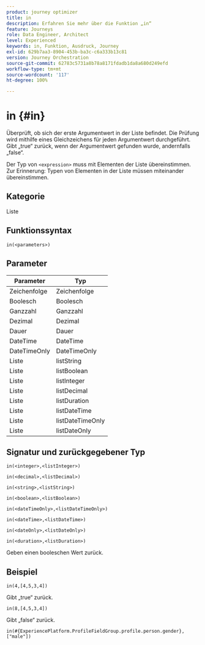 ```yaml
---
product: journey optimizer
title: in
description: Erfahren Sie mehr über die Funktion „in“
feature: Journeys
role: Data Engineer, Architect
level: Experienced
keywords: in, Funktion, Ausdruck, Journey
exl-id: 629b7aa3-8904-453b-ba3c-c6a333b13c81
version: Journey Orchestration
source-git-commit: 62783c5731a8b78a8171fdadb1da8a680d249efd
workflow-type: tm+mt
source-wordcount: '117'
ht-degree: 100%

---
```


# in {#in}

Überprüft, ob sich der erste Argumentwert in der Liste befindet. Die Prüfung wird mithilfe eines Gleichzeichens für jeden Argumentwert durchgeführt. Gibt „true“ zurück, wenn der Argumentwert gefunden wurde, andernfalls „false“.

Der Typ von `<expression>` muss mit Elementen der Liste übereinstimmen. Zur Erinnerung: Typen von Elementen in der Liste müssen miteinander übereinstimmen.

## Kategorie

Liste

## Funktionssyntax

`in(<parameters>)`

## Parameter

| Parameter | Typ |
|-----------|------------------|
| Zeichenfolge | Zeichenfolge |
| Boolesch | Boolesch |
| Ganzzahl | Ganzzahl |
| Dezimal | Dezimal |
| Dauer | Dauer |
| DateTime | DateTime |
| DateTimeOnly | DateTimeOnly |
| Liste | listString |
| Liste | listBoolean |
| Liste | listInteger |
| Liste | listDecimal |
| Liste | listDuration |
| Liste | listDateTime |
| Liste | listDateTimeOnly |
| Liste | listDateOnly |

## Signatur und zurückgegebener Typ

`in(<integer>,<listInteger>)`

`in(<decimal>,<listDecimal>)`

`in(<string>,<listString>)`

`in(<boolean>,<listBoolean>)`

`in(<dateTimeOnly>,<listDateTimeOnly>)`

`in(<dateTime>,<listDateTime>)`

`in(<dateOnly>,<listDateOnly>)`

`in(<duration>,<listDuration>)`

Geben einen booleschen Wert zurück.

## Beispiel

`in(4,[4,5,3,4])`

Gibt „true“ zurück.

`in(8,[4,5,3,4])`

Gibt „false“ zurück.

`in(#{ExperiencePlatform.ProfileFieldGroup.profile.person.gender}, ["male"])`

